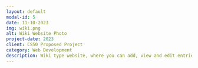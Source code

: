 ```yaml
---
layout: default
modal-id: 5
date: 11-10-2023
img: wiki.png
alt: Wiki Website Photo
project-date: 2023
client: CS50 Proposed Project
category: Web Development
description: Wiki type website, where you can add, view and edit entries! You can access its <a href="https://github.com/Aeziren/wiki">GitHub</a> repository to see a video of it working or use it as you want!
---
```

